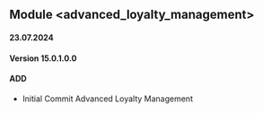 ## Module <advanced_loyalty_management>

#### 23.07.2024
#### Version 15.0.1.0.0
#### ADD
- Initial Commit  Advanced Loyalty Management
